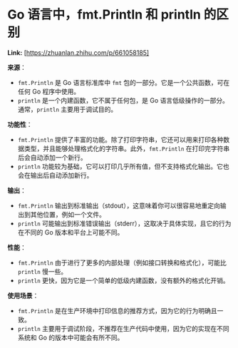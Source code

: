 # Go 语言中，fmt.Println 和 println 的区别



 **Link:** [https://zhuanlan.zhihu.com/p/661058185]



**来源**：  


* `fmt.Println` 是 Go 语言标准库中 `fmt` 包的一部分。它是一个公共函数，可在任何 Go 程序中使用。
* `println` 是一个内建函数，它不属于任何包，是 Go 语言低级操作的一部分。通常，`println` 主要用于调试目的。

**功能性**：  


* `fmt.Println` 提供了丰富的功能。除了打印字符串，它还可以用来打印各种数据类型，并且能够处理格式化的字符串。此外，`fmt.Println` 在打印完字符串后会自动添加一个新行。
* `println` 功能较为基础，它可以打印几乎所有值，但不支持格式化输出。它也会在输出后自动添加新行。

**输出**：  


* `fmt.Println` 输出到标准输出（stdout），这意味着你可以很容易地重定向输出到其他位置，例如一个文件。
* `println` 可能输出到标准错误输出（stderr），这取决于具体实现，且它的行为在不同的 Go 版本和平台上可能不同。

**性能**：  


* `fmt.Println` 由于进行了更多的内部处理（例如接口转换和格式化），可能比 `println` 慢一些。
* `println` 更快，因为它是一个简单的低级内建函数，没有额外的格式化开销。

**使用场景**：  


* `fmt.Println` 是在生产环境中打印信息的推荐方式，因为它的行为明确且一致。
* `println` 主要用于调试阶段，不推荐在生产代码中使用，因为它的实现在不同系统和 Go 的版本中可能会有所不同。

